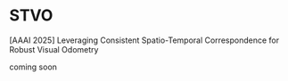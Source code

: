 # STVO
[AAAI 2025] Leveraging Consistent Spatio-Temporal Correspondence for Robust Visual Odometry

coming soon
